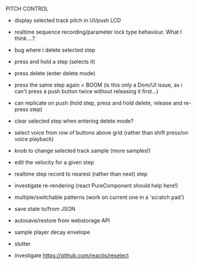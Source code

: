 PITCH CONTROL
- display selected track pitch in UI/push LCD
- realtime sequence recording/parameter lock type behaviour. What I think....?

- bug where i delete selected step
 - press and hold a step (selects it)
 - press delete (enter delete mode)
 - press the same step again = BOOM (is this only a Dom/UI issue, as i can't press a push button twice without releasing it first...)
 - can replicate on push (hold step, press and hold delete, release and re-press step)
 - clear selected step when entering delete mode?

- select voice from row of buttons above grid (rather than shift press/on voice playback)

- knob to change selected track sample (more samples!)
- edit the velocity for a given step
- realtime step record to nearest (rather than next) step
- investigate re-rendering (react PureComponent should help here!)
- multiple/switchable patterns (work on current one in a 'scratch pad')
- save state to/from JSON
- autosave/restore from webstorage API
- sample player decay envelope
- stutter

- investigate https://github.com/reactjs/reselect
